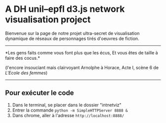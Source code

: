 # A DH unil–epfl d3.js network visualisation project

Bienvenue sur la page de notre projet ultra-secret de visualisation dynamique de réseaux de personnages tirés d'oeuvres de fiction.

<hr> *Les gens faits comme vous font plus que les écus, Et vous êtes de taille à faire des cocus.*

(l'encore insouciant mais clairvoyant Arnolphe à Horace, Acte I, scène 6 de *L'Ecole des femmes*)
<hr>

## Pour exécuter le code

1. Dans le terminal, se placer dans le dossier "intnetviz"
2. Entrer la commande ```python -m SimpleHTTPServer 8888 &```
3. Dans chrome, aller à l'adresse ```http://localhost:8888/```
